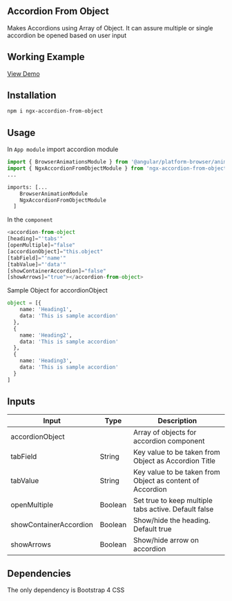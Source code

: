 ## Accordion From Object
Makes Accordions using Array of Object. It can assure multiple or single accordion be opened based on user input 


## Working Example
[View Demo](https://stackblitz.com/edit/accordion-from-object?embed=1&file=src/app/app.component.ts)

## Installation
```bash
npm i ngx-accordion-from-object
```
## Usage

In `App module` import accordion module
```python
import { BrowserAnimationsModule } from '@angular/platform-browser/animations';
import { NgxAccordionFromObjectModule } from 'ngx-accordion-from-object'
...

imports: [...
    BrowserAnimationModule
    NgxAccordionFromObjectModule
  ]
```
In the `component`
```python
<accordion-from-object 
[heading]="'tabs'" 
[openMultiple]="false" 
[accordionObject]="this.object" 
[tabField]="'name'" 
[tabValue]="'data'"
[showContainerAccordion]="false"
[showArrows]="true"></accordion-from-object>
```

Sample Object for accordionObject
```python
object = [{
    name: 'Heading1',
    data: 'This is sample accordion'
  },
  {
    name: 'Heading2',
    data: 'This is sample accordion'
  },
  {
    name: 'Heading3',
    data: 'This is sample accordion'
  }
]
```

## Inputs
| Input | Type | Description |
| ----- | ---- | ----------- |
| accordionObject | | Array of objects for accordion component |
| tabField | String | Key value to be taken from Object as Accordion Title |
| tabValue | String | Key value to be taken from Object as content of Accordion |
| openMultiple | Boolean |Set true to keep multiple tabs active. Default false |
| showContainerAccordion| Boolean| Show/hide the heading. Default true|
| showArrows| Boolean | Show/hide arrow on accordion |

## Dependencies
The only dependency is Bootstrap 4 CSS
